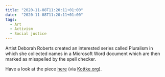 ```yaml
---
title: "2020-11-08T11:20:11+01:00"
date:  "2020-11-08T11:20:11+01:00"
tags:
  - Art
  - Activism
  - Social justice
---
```


Artist Deborah Roberts created an interested series called Pluralism in which she collected names in a Microsoft Word document which are then marked as misspelled by the spell checker.

Have a look at the piece [here](https://web.archive.org/web/20201108102050/http://www.deborahrobertsart.com/text/) (via [Kottke.org](https://kottke.org/20/10/the-spell-checkers-agenda)).
